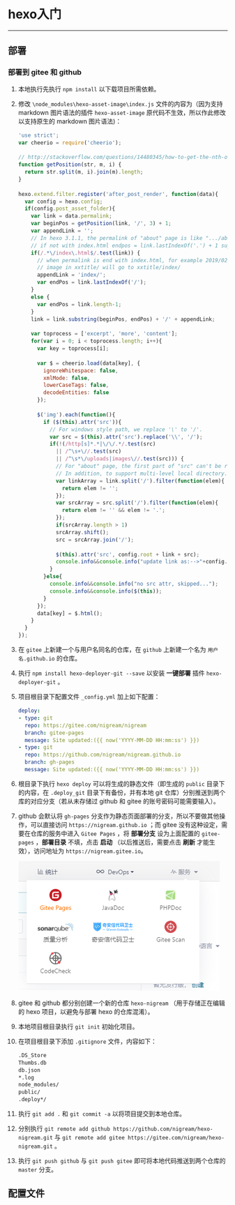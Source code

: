 # hexo入门

---

## 部署

### 部署到 gitee 和 github

1. 本地执行先执行 `npm install` 以下载项目所需依赖。

2. 修改 `\node_modules\hexo-asset-image\index.js` 文件的内容为（因为支持 markdown 图片语法的插件 `hexo-asset-image` 原代码不生效，所以作此修改以支持原生的 markdown 图片语法)：

   ```js
   'use strict';
   var cheerio = require('cheerio');
   
   // http://stackoverflow.com/questions/14480345/how-to-get-the-nth-occurrence-in-a-string
   function getPosition(str, m, i) {
     return str.split(m, i).join(m).length;
   }
   
   hexo.extend.filter.register('after_post_render', function(data){
     var config = hexo.config;
     if(config.post_asset_folder){
       var link = data.permalink;
       var beginPos = getPosition(link, '/', 3) + 1;
       var appendLink = '';
       // In hexo 3.1.1, the permalink of "about" page is like ".../about/index.html".
       // if not with index.html endpos = link.lastIndexOf('.') + 1 support hexo-abbrlink
       if(/.*\/index\.html$/.test(link)) {
         // when permalink is end with index.html, for example 2019/02/20/xxtitle/index.html
         // image in xxtitle/ will go to xxtitle/index/
         appendLink = 'index/';
         var endPos = link.lastIndexOf('/');
       }
       else {
         var endPos = link.length-1;
       }
       link = link.substring(beginPos, endPos) + '/' + appendLink;
   
       var toprocess = ['excerpt', 'more', 'content'];
       for(var i = 0; i < toprocess.length; i++){
         var key = toprocess[i];
   
         var $ = cheerio.load(data[key], {
           ignoreWhitespace: false,
           xmlMode: false,
           lowerCaseTags: false,
           decodeEntities: false
         });
   
         $('img').each(function(){
           if ($(this).attr('src')){
             // For windows style path, we replace '\' to '/'.
             var src = $(this).attr('src').replace('\\', '/');
             if(!(/http[s]*.*|\/\/.*/.test(src)
               || /^\s+\//.test(src)
               || /^\s*\/uploads|images\//.test(src))) {
               // For "about" page, the first part of "src" can't be removed.
               // In addition, to support multi-level local directory.
               var linkArray = link.split('/').filter(function(elem){
                 return elem != '';
               });
               var srcArray = src.split('/').filter(function(elem){
                 return elem != '' && elem != '.';
               });
               if(srcArray.length > 1)
               srcArray.shift();
               src = srcArray.join('/');
   
               $(this).attr('src', config.root + link + src);
               console.info&&console.info("update link as:-->"+config.root + link + src);
             }
           }else{
             console.info&&console.info("no src attr, skipped...");
             console.info&&console.info($(this));
           }
         });
         data[key] = $.html();
       }
     }
   });
   ```

3. 在 `gitee` 上新建一个与用户名同名的仓库，在 `github` 上新建一个名为 `用户名.github.io` 的仓库。

4. 执行 `npm install hexo-deployer-git --save` 以安装 **一键部署** 插件 `hexo-deployer-git` 。

5. 项目根目录下配置文件 `_config.yml` 加上如下配置：

   ```yml
   deploy:
   - type: git
     repo: https://gitee.com/nigream/nigream
     branch: gitee-pages
     message: Site updated:({{ now('YYYY-MM-DD HH:mm:ss') }})
   - type: git
     repo: https://github.com/nigream/nigream.github.io
     branch: gh-pages
     message: Site updated:({{ now('YYYY-MM-DD HH:mm:ss') }})
   ```

6. 根目录下执行 `hexo deploy` 可以将生成的静态文件（即生成的 `public` 目录下的内容，在 `.deploy_git` 目录下有备份，并有本地 git 仓库）分别推送到两个库的对应分支（若从未存储过 github 和 gitee 的账号密码可能需要输入）。

7. github 会默认将 `gh-pages` 分支作为静态页面部署的分支，所以不要做其他操作，可以直接访问 `https://nigream.github.io` ；而 gitee 没有这种设定，需要在仓库的服务中进入 `Gitee Pages` ，将 **部署分支** 设为上面配置的 `gitee-pages` ，**部署目录** 不填，点击 **启动** （以后推送后，需要点击 **刷新** 才能生效），访问地址为 `https://nigream.gitee.io`。

   ![image-20220308012347985](hexo入门/image-20220308012347985.png)

8. gitee 和 github 都分别创建一个新的仓库 `hexo-nigream` （用于存储正在编辑的 hexo 项目，以避免与部署 hexo 的仓库混淆）。

9. 本地项目根目录执行 `git init` 初始化项目。

10. 在项目根目录下添加 `.gitignore` 文件，内容如下：

    ```sh
    .DS_Store
    Thumbs.db
    db.json
    *.log
    node_modules/
    public/
    .deploy*/
    ```

11. 执行 `git add .` 和 `git commit -a` 以将项目提交到本地仓库。

12. 分别执行 `git remote add github https://github.com/nigream/hexo-nigream.git` 与 `git remote add gitee https://gitee.com/nigream/hexo-nigream.git`  。

13. 执行 `git push github` 与 `git push gitee` 即可将本地代码推送到两个仓库的 `master` 分支。

## 配置文件